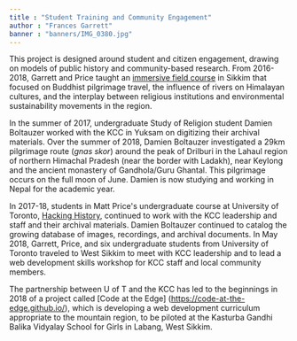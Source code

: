 ```yaml
---
title : "Student Training and Community Engagement"
author : "Frances Garrett"
banner : "banners/IMG_0380.jpg"
---
```


This project is designed around student and citizen engagement, drawing on models of public history and community-based research. From 2016-2018, Garrett and Price taught an [immersive field course](https://sikkim.hackinghistory.ca/) in Sikkim that focused on Buddhist pilgrimage travel, the influence of rivers on Himalayan cultures, and the interplay between religious institutions and environmental sustainability movements in the region.

In the summer of 2017, undergraduate Study of Religion student Damien Boltauzer worked with the KCC in Yuksam on digitizing their archival materials. Over the summer of 2018, Damien Boltauzer investigated a 29km pilgrimage route (_gnas skor_) around the peak of Drilburi in the Lahaul region of northern Himachal Pradesh (near the border with Ladakh), near Keylong and the ancient monastery of Gandhola/Guru Ghantal. This pilgrimage occurs on the full moon of June. Damien is now studying and working in Nepal for the academic year.

In 2017-18, students in Matt Price's undergraduate course at University of Toronto, [Hacking History](https://2017.hackinghistory.ca/), continued to work with the KCC leadership and staff and their archival materials. Damien Boltauzer continued to catalog the growing database of images, recordings, and archival documents. In May 2018, Garrett, Price, and six undergraduate students from University of Toronto traveled to West Sikkim to meet with KCC leadership and to lead a web development skills workshop for KCC staff and local community members.

The partnership between U of T and the KCC has led to the beginnings in 2018 of a project called [Code at the Edge] (https://code-at-the-edge.github.io/), which is developing a web development curriculum appropriate to the mountain region, to be piloted at the Kasturba Gandhi Balika Vidyalay School for Girls in Labang, West Sikkim.
